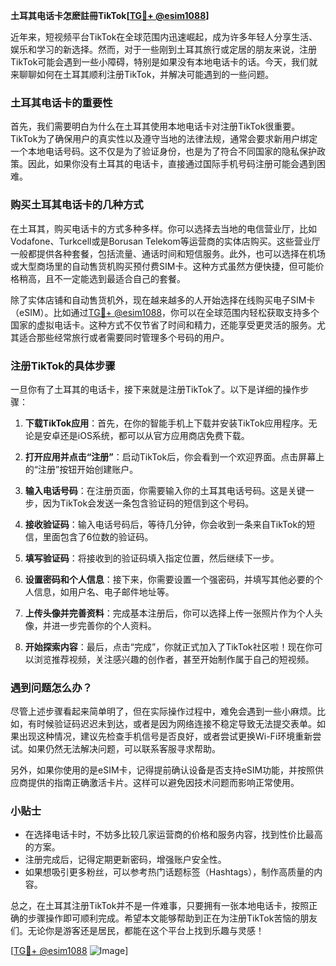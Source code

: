 **土耳其电话卡怎麽註冊TikTok[[TG💪+ @esim1088](https://t.me/s/esim1088)]**

近年来，短视频平台TikTok在全球范围内迅速崛起，成为许多年轻人分享生活、娱乐和学习的新选择。然而，对于一些刚到土耳其旅行或定居的朋友来说，注册TikTok可能会遇到一些小障碍，特别是如果没有本地电话卡的话。今天，我们就来聊聊如何在土耳其顺利注册TikTok，并解决可能遇到的一些问题。

### 土耳其电话卡的重要性

首先，我们需要明白为什么在土耳其使用本地电话卡对注册TikTok很重要。TikTok为了确保用户的真实性以及遵守当地的法律法规，通常会要求新用户绑定一个本地电话号码。这不仅是为了验证身份，也是为了符合不同国家的隐私保护政策。因此，如果你没有土耳其的电话卡，直接通过国际手机号码注册可能会遇到困难。

### 购买土耳其电话卡的几种方式

在土耳其，购买电话卡的方式多种多样。你可以选择去当地的电信营业厅，比如Vodafone、Turkcell或是Borusan Telekom等运营商的实体店购买。这些营业厅一般都提供各种套餐，包括流量、通话时间和短信服务。此外，也可以选择在机场或大型商场里的自动售货机购买预付费SIM卡。这种方式虽然方便快捷，但可能价格稍高，且不一定能选到最适合自己的套餐。

除了实体店铺和自动售货机外，现在越来越多的人开始选择在线购买电子SIM卡（eSIM）。比如通过[TG💪+ @esim1088](https://t.me/s/esim1088)，你可以在全球范围内轻松获取支持多个国家的虚拟电话卡。这种方式不仅节省了时间和精力，还能享受更灵活的服务。尤其适合那些经常旅行或者需要同时管理多个号码的用户。

### 注册TikTok的具体步骤

一旦你有了土耳其的电话卡，接下来就是注册TikTok了。以下是详细的操作步骤：

1. **下载TikTok应用**：首先，在你的智能手机上下载并安装TikTok应用程序。无论是安卓还是iOS系统，都可以从官方应用商店免费下载。

2. **打开应用并点击“注册”**：启动TikTok后，你会看到一个欢迎界面。点击屏幕上的“注册”按钮开始创建账户。

3. **输入电话号码**：在注册页面，你需要输入你的土耳其电话号码。这是关键一步，因为TikTok会发送一条包含验证码的短信到这个号码。

4. **接收验证码**：输入电话号码后，等待几分钟，你会收到一条来自TikTok的短信，里面包含了6位数的验证码。

5. **填写验证码**：将接收到的验证码填入指定位置，然后继续下一步。

6. **设置密码和个人信息**：接下来，你需要设置一个强密码，并填写其他必要的个人信息，如用户名、电子邮件地址等。

7. **上传头像并完善资料**：完成基本注册后，你可以选择上传一张照片作为个人头像，并进一步完善你的个人资料。

8. **开始探索内容**：最后，点击“完成”，你就正式加入了TikTok社区啦！现在你可以浏览推荐视频，关注感兴趣的创作者，甚至开始制作属于自己的短视频。

### 遇到问题怎么办？

尽管上述步骤看起来简单明了，但在实际操作过程中，难免会遇到一些小麻烦。比如，有时候验证码迟迟未到达，或者是因为网络连接不稳定导致无法提交表单。如果出现这种情况，建议先检查手机信号是否良好，或者尝试更换Wi-Fi环境重新尝试。如果仍然无法解决问题，可以联系客服寻求帮助。

另外，如果你使用的是eSIM卡，记得提前确认设备是否支持eSIM功能，并按照供应商提供的指南正确激活卡片。这样可以避免因技术问题而影响正常使用。

### 小贴士

- 在选择电话卡时，不妨多比较几家运营商的价格和服务内容，找到性价比最高的方案。
- 注册完成后，记得定期更新密码，增强账户安全性。
- 如果想吸引更多粉丝，可以参考热门话题标签（Hashtags），制作高质量的内容。

总之，在土耳其注册TikTok并不是一件难事，只要拥有一张本地电话卡，按照正确的步骤操作即可顺利完成。希望本文能够帮助到正在为注册TikTok苦恼的朋友们。无论你是游客还是居民，都能在这个平台上找到乐趣与灵感！

[[TG💪+ @esim1088](https://t.me/s/esim1088) ![Image](https://i.postimg.cc/4NQfJmqS/Snipaste-2025-05-13-00-14-12.png)]